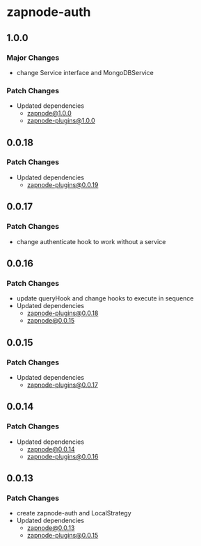 # zapnode-auth

## 1.0.0

### Major Changes

- change Service interface and MongoDBService

### Patch Changes

- Updated dependencies
  - zapnode@1.0.0
  - zapnode-plugins@1.0.0

## 0.0.18

### Patch Changes

- Updated dependencies
  - zapnode-plugins@0.0.19

## 0.0.17

### Patch Changes

- change authenticate hook to work without a service

## 0.0.16

### Patch Changes

- update queryHook and change hooks to execute in sequence
- Updated dependencies
  - zapnode-plugins@0.0.18
  - zapnode@0.0.15

## 0.0.15

### Patch Changes

- Updated dependencies
  - zapnode-plugins@0.0.17

## 0.0.14

### Patch Changes

- Updated dependencies
  - zapnode@0.0.14
  - zapnode-plugins@0.0.16

## 0.0.13

### Patch Changes

- create zapnode-auth and LocalStrategy
- Updated dependencies
  - zapnode@0.0.13
  - zapnode-plugins@0.0.15
